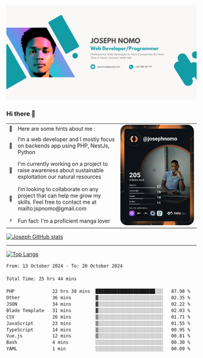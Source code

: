 ![Banner of my profile!](/Joseph_NOMO_NEW.png "Banner")

### Hi there 👋

<!--- | --  | 👋  | Here are some hints about me :                                                                                                 | <td rowspan=6><img src="/devcard.svg" width="400" alt="Joseph NOMO's Dev Card"/></td> |
| --- | --- | ------------------------------------------------------------------------------------------------------------------------------ | ------------------------------------------------------------------------------------- |
| --  | 🔭  | I’m a web developer and I mostly focus on backends app using PHP, NestJs, Python                                               |
| --  | 🦁  | I'm currently working on a project to raise awareness about sustainable exploitation our natural resources                     |
| --  | 👯  | I’m looking to collaborate on any project that can help me grow my skills. Feel free to contact me at mailto:jspnomo@gmail.com |
| --  | ⚡  | Fun fact: I'm a proficient manga lover                                                                                         |
--->

<table>
    <tr>
        <td width="1%">👋</td>
        <td width="55%">Here are some hints about me :</td>
        <td rowspan=6 width="44%"><img src="/devcard.svg" width="400" alt="Joseph NOMO's Dev Card"/></td>
    </tr>
    <tr>
        <td>🔭</td>
        <td>I’m a web developer and I mostly focus on backends app using PHP, NestJs, Python</td>
    </tr>
    <tr>
        <td>🦁</td>
        <td>I'm currently working on a project to raise awareness about sustainable exploitation our natural resources</td>
    </tr>
    <tr>
        <td>👯</td>
        <td>I’m looking to collaborate on any project that can help me grow my skills. Feel free to contact me at mailto:jspnomo@gmail.com</td>
    </tr>
    <tr>
        <td>⚡</td>
        <td>Fun fact: I'm a proficient manga lover</td>
    </tr>

</table>

[![Joseph GitHub stats](https://github-readme-stats-seven-sigma-53.vercel.app/api?username=Jspascal)](https://github.com/Jspascal/github-readme-stats)

---

[![Top Langs](https://github-readme-stats-seven-sigma-53.vercel.app/api/top-langs/?username=Jspascal&layout=compact)](https://github.com/Jspascal/github-readme-stats)

<!--START_SECTION:waka-->

```txt
From: 13 October 2024 - To: 20 October 2024

Total Time: 25 hrs 44 mins

PHP              22 hrs 38 mins  ██████████████████████░░░   87.98 %
Other            36 mins         ▓░░░░░░░░░░░░░░░░░░░░░░░░   02.35 %
JSON             34 mins         ▓░░░░░░░░░░░░░░░░░░░░░░░░   02.22 %
Blade Template   31 mins         ▓░░░░░░░░░░░░░░░░░░░░░░░░   02.03 %
CSV              26 mins         ▒░░░░░░░░░░░░░░░░░░░░░░░░   01.71 %
JavaScript       23 mins         ▒░░░░░░░░░░░░░░░░░░░░░░░░   01.55 %
TypeScript       14 mins         ▒░░░░░░░░░░░░░░░░░░░░░░░░   00.95 %
Vue.js           12 mins         ▒░░░░░░░░░░░░░░░░░░░░░░░░   00.81 %
Bash             4 mins          ░░░░░░░░░░░░░░░░░░░░░░░░░   00.30 %
YAML             1 min           ░░░░░░░░░░░░░░░░░░░░░░░░░   00.09 %
```

<!--END_SECTION:waka-->
